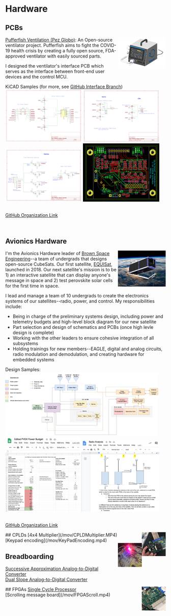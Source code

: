 # Hardware
## PCBs
<p style = "font-size:10">
<img src="images/PezGlobo.png?raw=true" style="float:right;width:150px;">
<a href="https://pez-globo.org">Pufferfish Ventilation (Pez Globo)</a>: An Open-source ventilator project. Pufferfish aims to fight the COVID-19 health crisis by creating a fully open source, FDA-approved ventilator with easily sourced parts.
</p>
<p>
I designed the ventilator's interface PCB which serves as the interface between front-end user devices and the control MCU.
</p>
<p>
KiCAD Samples (for more, see <a href="https://github.com/pez-globo/pufferfish-electronics/tree/interface">GitHub Interface Branch</a>)
<img src="images/PezGloboConnections.png?raw=true" style="width:240px;">

<img src="images/PezGloboAlarmsLeds.png?raw=true" style="width:240px;">

<img src="images/PezGloboSwitches.png?raw=true" style="width:240px;">

<img src="images/PezGloboInterfacePCB.png?raw=true" style="width:240px;">

<br><a href="https://github.com/pez-globo/">GitHub Organization Link</a>
</p>

<br>

## Avionics Hardware
<img src="images/PVDX.png?raw=true" style="float:right;width:150px;">
<p>
I'm the Avionics Hardware leader of <a href="https://brownspace.org">Brown Space Engineering</a>--a team of undergrads that designs open-source CubeSats. Our first satellite, <a href="https://brownspace.org">EQUISat</a>, launched in 2018. Our next satellite's mission is to be 1) an interactive satellite that can display anyone's message in space and 2) test perovskite solar cells for the first time in space.
</p>
<p>
I lead and manage a team of 10 undergrads to create the electronics systems of our satellites--radio, power, and control. My responsibilities include:
    <ul>
        <li>
            Being in charge of the preliminary systems design, including power and telemetry budgets and high-level block diagram for our new satellite
        </li>
        <li>
            Part selection and design of schematics and PCBs (once high levle design is complete)
        </li>
        <li>
            Working with the other leaders to ensure cohesive integration of all subsystems
        </li>
        <li>
            Holding trainings for new members--EAGLE, digital and analog circuits, radio modulation and demodulation, and creating hardware for embedded systems
        </li>
  </ul>

Design Samples: <br>
<img src="images/BSEBlockDiagram.jpg?raw=true" style="width:480px;">
<img src="images/PVDXPowerBudget.png?raw=true" style="width:235px;">
<img src="images/PVDXRadioAnalysis.png?raw=true" style="width:245px;">

<br><a href="https://github.com/BrownSpaceEngineering">GitHub Organization Link</a>

</p>

<img src="images/CPLD.JPG?raw=true" style="float:right;width:75px;">
## CPLDs
[4x4 Multiplier](/mov/CPLDMultiplier.MP4) <br>
[Keypad encoding](/mov/KeyPadEncoding.mp4) <br>

<img src="images/Breadboard.JPG?raw=true" style="float:right;width:75px;">

## Breadboarding
[Successive Approximation Analog-to-Digital Converter](/mov/ApproxA_DConverter.MP4)<br>
[Dual Slope Analog-to-Digital Converter](/mov/A_DDualSlope.MP4)

<img src="images/FPGA.png?raw=true" style="float:right;width:75px;">
## FPGAs
<a href="https://laurenadachi.github.io/processor.html">Single Cycle Processor</a> <br>
[Scrolling message board](/mov/FPGAScroll.mp4)<br>
